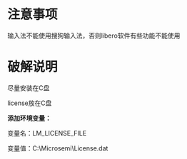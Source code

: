 # 注意事项

输入法不能使用搜狗输入法，否则libero软件有些功能不能使用





# 破解说明

尽量安装在C盘

license放在C盘

**添加环境变量：**

变量名：LM_LICENSE_FILE

变量值：C:\Microsemi\License.dat